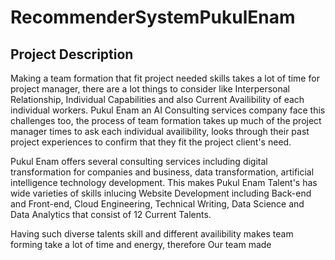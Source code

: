 # RecommenderSystemPukulEnam

## Project Description

Making a team formation that fit project needed skills takes a lot of time for project manager, there are a lot things to consider like Interpersonal Relationship, Individual Capabilities and also Current Availibility of each individual workers. Pukul Enam an AI Consulting services company face this challenges too, the process of team formation takes up much of the project manager times to ask each individual availibility, looks through their past project experiences to confirm that they fit the project client's need. 

Pukul Enam offers several consulting services including digital transformation for companies and business, data transformation, artificial intelligence technology development. This makes Pukul Enam Talent's has wide varieties of skills inlucing Website Development including Back-end and Front-end, Cloud Engineering, Technical Writing, Data Science and Data Analytics that consist of 12 Current Talents.

Having such diverse talents skill and different availibility makes team forming take a lot of time and energy, therefore Our team made
